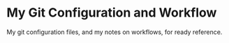 My Git Configuration and Workflow
=================================

My git configuration files, and my notes on workflows, for ready reference.
